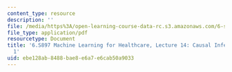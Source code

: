 ```yaml
---
content_type: resource
description: ''
file: /media/https%3A/open-learning-course-data-rc.s3.amazonaws.com/6-s897-machine-learning-for-healthcare-spring-2019/ebe128ab8488bae8e6a7e6cab50a9033_MIT6_S897S19_lec14.pdf
file_type: application/pdf
resourcetype: Document
title: '6.S897 Machine Learning for Healthcare, Lecture 14: Causal Inference Part
  1'
uid: ebe128ab-8488-bae8-e6a7-e6cab50a9033
---
```

